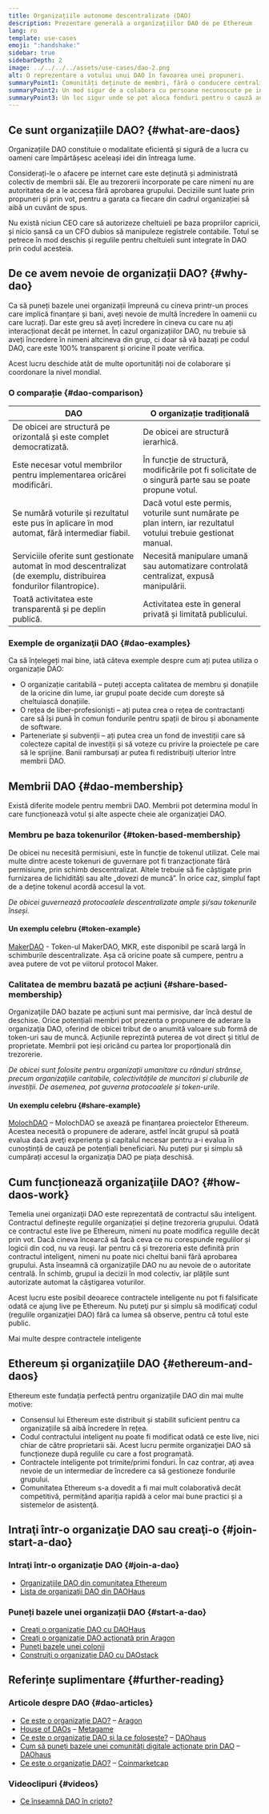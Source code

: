 ```yaml
---
title: Organizațiile autonome descentralizate (DAO)
description: Prezentare generală a organizațiilor DAO de pe Ethereum
lang: ro
template: use-cases
emoji: ":handshake:"
sidebar: true
sidebarDepth: 2
image: ../../../../assets/use-cases/dao-2.png
alt: O reprezentare a votului unui DAO în favoarea unei propuneri.
summaryPoint1: Comunități deținute de membri, fără o conducere centralizată.
summaryPoint2: Un mod sigur de a colabora cu persoane necunoscute pe internet.
summaryPoint3: Un loc sigur unde se pot aloca fonduri pentru o cauză anume.
---
```


## Ce sunt organizațiile DAO? {#what-are-daos}

Organizațiile DAO constituie o modalitate eficientă și sigură de a lucra cu oameni care împărtășesc aceleași idei din întreaga lume.

Considerați-le o afacere pe internet care este deținută și administrată colectiv de membrii săi. Ele au trezorerii încorporate pe care nimeni nu are autoritatea de a le accesa fără aprobarea grupului. Deciziile sunt luate prin propuneri și prin vot, pentru a garata ca fiecare din cadrul organizației să aibă un cuvânt de spus.

Nu există niciun CEO care să autorizeze cheltuieli pe baza propriilor capricii, și nicio șansă ca un CFO dubios să manipuleze registrele contabile. Totul se petrece în mod deschis și regulile pentru cheltuieli sunt integrate în DAO prin codul acesteia.

## De ce avem nevoie de organizații DAO? {#why-dao}

Ca să puneți bazele unei organizații împreună cu cineva printr-un proces care implică finanțare și bani, aveți nevoie de multă încredere în oamenii cu care lucrați. Dar este greu să aveți încredere în cineva cu care nu ați interacționat decât pe internet. În cazul organizațiilor DAO, nu trebuie să aveți încredere în nimeni altcineva din grup, ci doar să vă bazați pe codul DAO, care este 100% transparent și oricine îl poate verifica.

Acest lucru deschide atât de multe oportunități noi de colaborare și coordonare la nivel mondial.

### O comparație {#dao-comparison}

| DAO                                                                                                                  | O organizație tradițională                                                                                      |
| -------------------------------------------------------------------------------------------------------------------- | --------------------------------------------------------------------------------------------------------------- |
| De obicei are structură pe orizontală și este complet democratizată.                                                 | De obicei are structură ierarhică.                                                                              |
| Este necesar votul membrilor pentru implementarea oricărei modificări.                                               | În funcție de structură, modificările pot fi solicitate de o singură parte sau se poate propune votul.          |
| Se numără voturile și rezultatul este pus în aplicare în mod automat, fără intermediar fiabil.                       | Dacă votul este permis, voturile sunt numărate pe plan intern, iar rezultatul votului trebuie gestionat manual. |
| Serviciile oferite sunt gestionate automat în mod descentralizat (de exemplu, distribuirea fondurilor filantropice). | Necesită manipulare umană sau automatizare controlată centralizat, expusă manipulării.                          |
| Toată activitatea este transparentă și pe deplin publică.                                                            | Activitatea este în general privată și limitată publicului.                                                     |

### Exemple de organizaţii DAO {#dao-examples}

Ca să înțelegeți mai bine, iată câteva exemple despre cum ați putea utiliza o organizație DAO:

- O organizație caritabilă – puteți accepta calitatea de membru și donațiile de la oricine din lume, iar grupul poate decide cum dorește să cheltuiască donațiile.
- O rețea de liber-profesioniști – ați putea crea o rețea de contractanți care să își pună în comun fondurile pentru spații de birou și abonamente de software.
- Parteneriate și subvenții – ați putea crea un fond de investiții care să colecteze capital de investiții și să voteze cu privire la proiectele pe care să le sprijine. Banii rambursați ar putea fi redistribuiți ulterior între membrii DAO.

## Membrii DAO {#dao-membership}

Există diferite modele pentru membrii DAO. Membrii pot determina modul în care funcționează votul și alte aspecte cheie ale organizaţiei DAO.

### Membru pe baza tokenurilor {#token-based-membership}

De obicei nu necesită permisiuni, este în funcție de tokenul utilizat. Cele mai multe dintre aceste tokenuri de guvernare pot fi tranzacționate fără permisiune, prin schimb descentralizat. Altele trebuie să fie câștigate prin furnizarea de lichidități sau alte „dovezi de muncă”. În orice caz, simplul fapt de a deține tokenul acordă accesul la vot.

_De obicei guvernează protocoalele descentralizate ample și/sau tokenurile înseși._

#### Un exemplu celebru {#token-example}

[MakerDAO](https://makerdao.com) - Token-ul MakerDAO, MKR, este disponibil pe scară largă în schimburile descentralizate. Așa că oricine poate să cumpere, pentru a avea putere de vot pe viitorul protocol Maker.

### Calitatea de membru bazată pe acțiuni {#share-based-membership}

Organizaţiile DAO bazate pe acțiuni sunt mai permisive, dar încă destul de deschise. Orice potențiali membri pot prezenta o propunere de aderare la organizaţia DAO, oferind de obicei tribut de o anumită valoare sub formă de token-uri sau de muncă. Acțiunile reprezintă puterea de vot direct și titlul de proprietate. Membrii pot ieși oricând cu partea lor proporțională din trezorerie.

_De obicei sunt folosite pentru organizații umanitare cu rânduri strânse, precum organizaţiile caritabile, colectivitățile de muncitori și cluburile de investiții. De asemenea, pot guverna protocoalele și token-urile._

#### Un exemplu celebru {#share-example}

[MolochDAO](http://molochdao.com/) – MolochDAO se axează pe finanțarea proiectelor Ethereum. Acestea necesită o propunere de aderare, astfel încât grupul să poată evalua dacă aveţi experienţa și capitalul necesar pentru a-i evalua în cunoștință de cauză pe potențiali beneficiari. Nu puteți pur și simplu să cumpărați accesul la organizaţia DAO pe piața deschisă.

## Cum funcționează organizaţiile DAO? {#how-daos-work}

Temelia unei organizaţii DAO este reprezentată de contractul său inteligent. Contractul definește regulile organizației și deține trezoreria grupului. Odată ce contractul este live pe Ethereum, nimeni nu poate modifica regulile decât prin vot. Dacă cineva încearcă să facă ceva ce nu corespunde regulilor și logicii din cod, nu va reuşi. Iar pentru că și trezoreria este definită prin contractul inteligent, nimeni nu poate nici cheltui banii fără aprobarea grupului. Asta înseamnă că organizaţiile DAO nu au nevoie de o autoritate centrală. În schimb, grupul ia decizii în mod colectiv, iar plățile sunt autorizate automat la câştigarea voturilor.

Acest lucru este posibil deoarece contractele inteligente nu pot fi falsificate odată ce ajung live pe Ethereum. Nu puteţi pur și simplu să modificaţi codul (regulile organizaţiei DAO) fără ca lumea să observe, pentru că totul este public.

<DocLink to="/smart-contracts/">
  Mai multe despre contractele inteligente
</DocLink>

## Ethereum și organizaţiile DAO {#ethereum-and-daos}

Ethereum este fundația perfectă pentru organizaţiile DAO din mai multe motive:

- Consensul lui Ethereum este distribuit și stabilit suficient pentru ca organizațiile să aibă încredere în rețea.
- Codul contractului inteligent nu poate fi modificat odată ce este live, nici chiar de către proprietarii săi. Acest lucru permite organizaţiei DAO să funcționeze după regulile cu care a fost programată.
- Contractele inteligente pot trimite/primi fonduri. În caz contrar, aţi avea nevoie de un intermediar de încredere ca să gestioneze fondurile grupului.
- Comunitatea Ethereum s-a dovedit a fi mai mult colaborativă decât competitivă, permițând apariția rapidă a celor mai bune practici și a sistemelor de asistenţă.

## Intraţi într-o organizaţie DAO sau creaţi-o {#join-start-a-dao}

### Intraţi într-o organizaţie DAO {#join-a-dao}

- [Organizaţiile DAO din comunitatea Ethereum](/community/get-involved/#decentralized-autonomous-organizations-daos)
- [Lista de organizaţii DAO din DAOHaus](https://app.daohaus.club/explore)

### Puneți bazele unei organizații DAO {#start-a-dao}

- [Creați o organizație DAO cu DAOHaus](https://app.daohaus.club/summon)
- [Creați o organizație DAO acționată prin Aragon](https://aragon.org/product)
- [Puneți bazele unei colonii](https://colony.io/)
- [Construiți o organizație DAO cu DAOstack](https://daostack.io/)

## Referințe suplimentare {#further-reading}

### Articole despre DAO {#dao-articles}

- [Ce este o organizaţie DAO?](https://aragon.org/dao) – [Aragon](https://aragon.org/)
- [House of DAOs](https://wiki.metagame.wtf/docs/great-houses/house-of-daos) – [Metagame](https://wiki.metagame.wtf/)
- [Ce este o organizaţie DAO și la ce folosește?](https://daohaus.substack.com/p/-what-is-a-dao-and-what-is-it-for) – [DAOhaus](https://daohaus.club/)
- [Cum să puneți bazele unei comunități digitale acționate prin DAO](https://daohaus.substack.com/p/four-and-a-half-steps-to-start-a) – [DAOhaus](https://daohaus.club/)
- [Ce este o organizație DAO?](https://coinmarketcap.com/alexandria/article/what-is-a-dao) – [Coinmarketcap](https://coinmarketcap.com)

### Videoclipuri {#videos}

- [Ce înseamnă DAO în cripto?](https://youtu.be/KHm0uUPqmVE)
